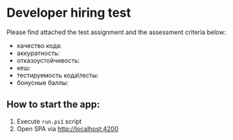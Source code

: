 # Developer hiring test

Please find attached the test assignment and the assessment criteria below:

- качество кода:
- аккуратность:
- отказоустойчивость:
- кеш:
- тестируемость кода\тесты:
- бонусные баллы:

## How to start the app:

1. Execute `run.ps1` script
2. Open SPA via [http://localhost:4200](http://localhost:4200)
